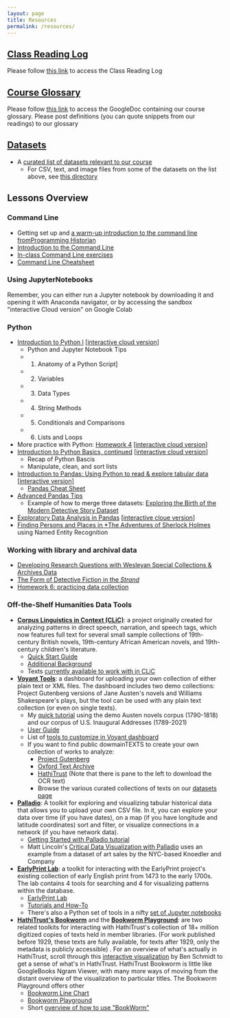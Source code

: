 ```yaml
---
layout: page
title: Resources
permalink: /resources/
---
```




## [Class Reading Log](https://wesmoodle.wesleyan.edu/mod/page/view.php?id=1310861)

Please follow [this link](https://wesmoodle.wesleyan.edu/mod/page/view.php?id=1310861) to access the Class Reading Log


## [Course Glossary](https://wesmoodle.wesleyan.edu/mod/page/view.php?id=1310863)

Please follow [this link](https://wesmoodle.wesleyan.edu/mod/page/view.php?id=1310863) to access the GoogleDoc containing our course glossary. Please post definitions (you can quote snippets from our readings) to our glossary

## [Datasets](https://github.com/sceckert/Data-and-Culture-Fall-2024/blob/main/_datasets/datasets.md)

+ A [curated list of datasets relevant to our course](https://github.com/sceckert/Data-and-Culture-Fall-2024/blob/main/_datasets/datasets.md)
	+ For CSV, text, and image files from some of the datasets on the list above, see [this directory](https://github.com/sceckert/Data-and-Culture-Fall-2024/blob/main/_datasets/)

## Lessons Overview


### Command Line

- Getting set up and [a warm-up introduction to the command line fromProgramming Historian](https://github.com/sceckert/Data-and-Culture-Fall-2024/blob/main/_week2/homework-2.md)
- [Introduction to the Command Line](https://github.com/sceckert/Data-and-Culture-Fall-2024/blob/main/_week2/introduction-to-the-command-line.md) 
- [In-class Command Line exercises](https://github.com/sceckert/Data-and-Culture-Fall-2024/blob/main/_week2/in-class-exercises.md) 
- [Command Line Cheatsheet](https://github.com/sceckert/Data-and-Culture-Fall-2024/blob/main/_week2/command-line-cheat-sheet.md)

### Using JupyterNotebooks

Remember, you can either run a Jupyter notebook by downloading it and opening it with Anaconda navigator, or by accessing the sandbox "interactive Cloud version" on Google Colab

### Python

- [Introduction to Python l](https://github.com/sceckert/Data-and-Culture-Fall-2024/blob/main/_week4/introduction-to-python.ipynb)   [[interactive cloud version](https://colab.research.google.com/drive/10UxKAhEKQxPAtlGpeYNXEoElYb8TGFU_)]
	-  Python and Jupyter Notebook Tips
	- 1. Anatomy of a Python Script]
	- 2. Variables
	- 3. Data Types
	- 4. String Methods
	- 5. Conditionals and Comparisons
	- 6. Lists and Loops
- More practice with Python: [Homework 4](https://github.com/sceckert/Data-and-Culture-Fall-2024/blob/main/_week4/homework-4.ipynb) [[interactive cloud version](https://colab.research.google.com/drive/1sUuygQudvqi2Vk_fv6z7iQ1hSgkg-1sh)]
- [Introduction to Python Basics, continued](https://github.com/sceckert/Data-and-Culture-Fall-2024/blob/main/_week4/introduction-to-python-continued.ipynb) [[interactive cloud version](https://colab.research.google.com/drive/1EXYG-92TitDG3Cw5cc42qXddUgSBl7v5?usp=sharing)]
	- Recap of Python Bascis
	- Manipulate, clean, and sort lists
- [Introduction to Pandas: Using Python to read & explore tabular data](https://github.com/sceckert/Data-and-Culture-Fall-2024/blob/main/_week5/python-continued.ipynb) [[interactive version]](https://colab.research.google.com/drive/1yw7Bp8MKK12KtAbqb6KaRwOUu3Xvzbhg?usp=sharing)
	- [Pandas Cheat Sheet](https://github.com/sceckert/Data-and-Culture-Fall-2024/blob/main/_week5/python-pandas-cheat-sheet.md)
- [Advanced Pandas Tips](https://github.com/sceckert/Data-and-Culture-Fall-2024/blob/main/_week6/advanced-pandas.md)
    - Example of how to merge three datasets: [Exploring the Birth of the Modern Detective Story Dataset](https://colab.research.google.com/drive/1w-kMR66pQtYdMoDsBK1gSQDIxcTCrzp8?usp=sharing)
- [Exploratory Data Analysis in Pandas](https://github.com/sceckert/Data-and-Culture-Fall-2024/blob/main/_week7/exploratory-data-analysis-with-pandas.ipynb) [[interactive cloue version](https://github.com/sceckert/Data-and-Culture-Fall-2024/blob/main/_week7/exploratory-data-analysis-with-pandas.ipynb)]
- [Finding Persons and Places in *The Adventures of Sherlock Holmes](https://colab.research.google.com/drive/1r6noBWarLZCdjB2y3qYjl4MDIM_GhgWU) using Named Entity Recognition

### Working with library and archival data

+ [Developing Research Questions with Wesleyan Special Collections & Archives Data](https://github.com/sceckert/Data-and-Culture-Fall-2024/blob/main/_week7/working-with-library-and-archival-data.md)
+ [The Form of Detective Fiction in the *Strand*](https://github.com/sceckert/Data-and-Culture-Fall-2024/blob/main/_week8/detective-fiction.md)
+ [Homework 6: practicing data collection ](https://github.com/sceckert/Data-and-Culture-Fall-2024/blob/main/_week9/homework-6.md)


### Off-the-Shelf Humanities Data Tools

+ [**Corpus Linguistics in Context (CLiC)**](https://clic.bham.ac.uk/): a project originally created for analyzing patterns in direct speech, narration, and speech tags, which now features full text for several small sample collections of 19th-century British novels, 19th-century African American novels, and 19th-century children's literature.
	+ [Quick Start Guide](https://blog.bham.ac.uk/clic-dickens/2022/06/15/clic-quick-start-guide/)
	+ [Additional Background](https://clic.readthedocs.io/en/2.1/clicanalysis.html)
	+ Texts [currently available to work with in CLiC](https://github.com/mahlberg-lab/corpora/blob/master/INDEX.pdf)
+ [**Voyant Tools**](https://voyant-tools.org/): a dashboard for uploading your own collection of either plain text or XML files. The dashboard includes two demo collections: Project Gutenberg versions of Jane Austen's novels and Williams Shakespeare's plays, but the tool can be used with any plain text collection (or even on single texts).
	+ My [quick tutorial](https://github.com/sceckert/Data-and-Culture-Fall-2024/tree/main/_week6/Eckert-Text-Analysis-Introduction-to-Voyant.pdf) using the demo Austen novels corpus (1790-1818) and our corpus of U.S. Inaugural Addresses (1789-2021)
	+ [User Guide](https://voyant-tools.org/docs/#!/guide/start)
	+ List of [tools to customize in Voyant dashboard](https://voyant-tools.org/docs/#!/guide/tools)
	+ If you want to find public dowmainTEXTS to create your own collection of works to analyze:
        + [Project Gutenberg](https://www.gutenberg.org/)
        + [Oxford Text Archive](https://ota.bodleian.ox.ac.uk/repository/xmlui/)
        + [HathiTrust](https://www.hathitrust.org/) (Note that there is pane to the left to download the OCR text)
        + Browse the various curated collections of texts on our [datasets page](https://github.com/sceckert/Data-and-Culture-Fall-2024/blob/main/_datasets/datasets.md)
+ [**Palladio**](http://hdlab.stanford.edu/palladio/): A toolkit for exploring and visualizing tabular historical data that allows you to upload your own CSV file. In it, you can explore your data over time (if you have dates), on a map (if you have longitude and latitude coordinates) sort and filter, or visualize connections in a network (if you have network data).
    + [Getting Started with Palladio tutorial](https://hcommons.org/?get_group_doc=1003007/1552175523-FolgerworkshopnetworksPalladiotutorial.pdf)
    + Matt Lincoln's [Critical Data Visualization with Palladio](https://github.com/mdlincoln/mapping-knoedler-palladio?tab=readme-ov-file#critical-data-visualization-with-palladio) uses an example from a dataset of art sales by the NYC-based Knoedler and Company
+ [**EarlyPrint Lab**](https://earlyprint.org/lab/): a toolkit for interacting with the EarlyPrint project's existing collection of early English print from 1473 to the early 1700s. The lab contains 4 tools for searching and 4 for visualizing patterns within the database.
	+ [EarlyPrint Lab](https://earlyprint.org/lab/)
	+ [Tutorials and How-To](https://earlyprint.org/how-to/)
	+ There's also a Python set of tools in a nifty [set of Jupyter notebooks](https://earlyprint.org/jupyterbook/intro.html)
+ [**HathiTrust's Bookworm**](https://bookworm.htrc.illinois.edu/develop/) and the [**Bookworm Playground**](https://bookworm.htrc.illinois.edu/app/): are two related toolkits for interacting with HathiTrust's collection of 18+ million digitized copies of texts held in member libraries. (For work published before 1929, these texts are fully available, for texts after 1929, only the metadata is publicly accessible) . For an overview of what's actually in HathiTrust, scroll through this [interactive visualization](https://creatingdata.us/datasets/hathi-features/) by Ben Schmidt to get a sense of what's in HathiTrust. HathiTrust Bookworm is little like GoogleBooks Ngram Viewer, with many more ways of moving from the distant overview of the visualization to particular titles. The Bookworm Playground offers other
	+ [Bookworm Line Chart](https://bookworm.htrc.illinois.edu/develop/)
	+ [Bookworm Playground](https://bookworm.htrc.illinois.edu/app/)
	+ Short [overview of how to use "BookWorm"](https://htrc.atlassian.net/wiki/spaces/COM/pages/43295225/HathiTrust+Bookworm+step-by-step+tutorial) 